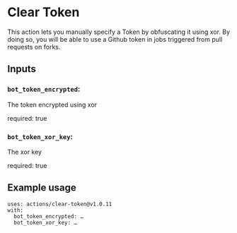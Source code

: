 


# Clear Token

This action lets you manually specify a Token by obfuscating it using xor.
By doing so, you will be able to use a Github token in jobs triggered from pull requests on forks. 

## Inputs

### `bot_token_encrypted`:

The token encrypted using xor

required: true

### `bot_token_xor_key`:

The xor key

required: true

## Example usage

```
uses: actions/clear-token@v1.0.11
with:
  bot_token_encrypted: …
  bot_token_xor_key: …
```


